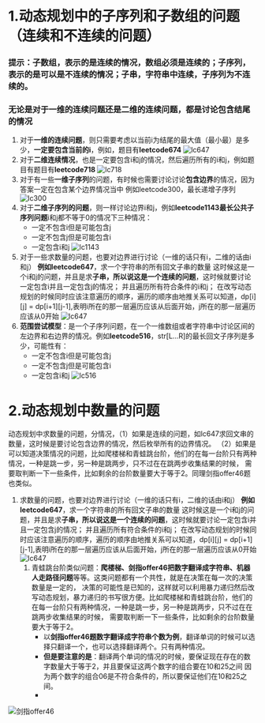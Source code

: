 # 1.动态规划中的子序列和子数组的问题（连续和不连续的问题）
### 提示：子数组，表示的是连续的情况，数组必须是连续的；子序列，表示的是可以是不连续的情况；子串，字符串中连续，子序列为不连续的。
### 无论是对于一维的连续问题还是二维的连续问题，都是讨论包含结尾的情况
1. 对于**一维的连续问题**，则只需要考虑以当前i为结尾的最大值（最小最）是多少，**一定要包含当前的i**，例如，题目有**leetcode674**
![lc647](README_images/fb0a356a.png)
2. 对于**二维连续情况**，也是一定要包含i和j的情况，然后遍历所有的i和j，例如题目有题目有**leetcode718**
![lc718](README_images/tu2.png)
3. 对于有一些**一维子序列**的问题，有时候也需要讨论讨论**包含边界**的情况，因为答案一定在包含某个边界情况当中 例如leetcode300，最长递增子序列
![lc300](README_images/tu3.png)
4. 对于**二维子序列的问题**，则一样讨论边界i和j，例如**leetcode1143最长公共子序列问题**i和j都不等于0的情况下三种情况：
   - 一定不包含i但是可能包含j
   - 一定不包含j但是可能包含i
   - 一定包含i和j
![lc1143](README_images/tu4.png)
5. 对于一些求数量的问题，也要对边界进行讨论（一维的话只有i，二维的话由i和j） **例如leetcode647**，求一个字符串的所有回文子串的数量
这时候这是一个i和j的问题，并且是求**子串，所以说这是一个连续的问题**，这时候就要讨论一定包含i并且一定包含j的情况；
并且遍历所有符合条件的i和j；
在改写动态规划的时候同时应该注意遍历的顺序，遍历的顺序由地推关系可以知道，dp[i][j] = dp[i+1][j-1],表明i所在的那一层遍历应该从后面开始，j所在的那一层遍历应该从0开始
![lc647](README_images/tu5.png)
6. **范围尝试模型**：是一个子序列问题，在一个一维数组或者字符串中讨论区间的左边界和右边界的情况。例如**leetcode516**，str[L...R]的最长回文子序列是多少，可能性有：
     - 一定不包含i但是可能包含j 
     - 一定不包含j但是可能包含i 
     - 一定包含i和j
![lc516](README_images/tu6.png)

# 2.动态规划中数量的问题
动态规划中求数量的问题，分情况，（1）如果是连续的问题，如lc647求回文串的数量，这时候是要讨论包含边界的情况，然后枚举所有的边界情况。
（2）如果是可以知道决策情况的问题，比如爬楼梯和青蛙跳台阶，他们的在每一台阶只有两种情况，一种是跳一步，另一种是跳两步，只不过在在跳两步收集结果的时候，
需要取判断一下一些条件，比如剩余的台阶数量要大于等于2。同理剑指offer46题也类似。

1. 求数量的问题，也要对边界进行讨论（一维的话只有i，二维的话由i和j） **例如leetcode647**，求一个字符串的所有回文子串的数量
这时候这是一个i和j的问题，并且是求**子串，所以说这是一个连续的问题**，这时候就要讨论一定包含i并且一定包含j的情况；
并且遍历所有符合条件的i和j；
在改写动态规划的时候同时应该注意遍历的顺序，遍历的顺序由地推关系可以知道，dp[i][j] = dp[i+1][j-1],表明i所在的那一层遍历应该从后面开始，j所在的那一层遍历应该从0开始
![lc647](README_images/tu5.png)
   1. 青蛙跳台阶类似问题：**爬楼梯、剑指offer46把数字翻译成字符串、机器人走路径问题**等等。这类问题都有一个共性，就是在决策在每一次的决策数量是一定的，
   决策的可能性是已知的，这样就可以利用暴力递归然后改写动态规划，暴力递归的书写很方便。比如爬楼梯和青蛙跳台阶，他们的在每一台阶只有两种情况，一种是跳一步，另一种是跳两步，只不过在在跳两步收集结果的时候，
   需要取判断一下一些条件，比如剩余的台阶数量要大于等于2。 
      - 以**剑指offer46题数字翻译成字符串个数为例**，翻译单词的时候可以选择只翻译一个，也可以选择翻译两个。只有两种情况。
      - **但是要注意的是**：翻译两个单词的情况的时候，要保证现在存在的数字数量大于等于2，并且要保证这两个数字的组合要在10和25之间
         因为两个数字的组合06是不符合条件的，所以要保证他们在10和25之间。
      - 
 ![剑指offer46](README_images/剑指46.png)     